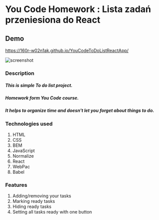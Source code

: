 # You Code Homework : Lista zadań przeniesiona do React 

## Demo
https://160r-w02n1ak.github.io/YouCodeToDoListReactApp/


![screenshot](https://github.com/160R-W02N1Ak/YouCodeToDoListReact/blob/main/src/Images/To%20do%20Lista%20zadań.png?raw=true)


### Description
##### This is simple To do list project. 
##### Homework form You Code course.
##### It helps to organize time and doesn't let you forget about things to do.


### Technologies used

1. HTML
2. CSS
3. BEM
4. JavaScript
5. Normalize
6. React
7. WebPac
8. Babel

### Features

1. Adding/removing your tasks
2. Marking ready tasks
3. Hiding ready tasks
4. Setting all tasks ready with one button

